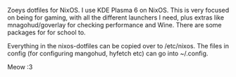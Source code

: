 Zoeys dotfiles for NixOS.
I use KDE Plasma 6 on NixOS. This is very focused on being for gaming, with all the different launchers I need, plus extras like mnagohud/goverlay for checking performance and Wine. There are some packages for for school to.

Everything in the nixos-dotfiles can be copied over to /etc/nixos.
The files in config (for configuring mangohud, hyfetch etc) can go into ~/.config. 

Meow :3 
